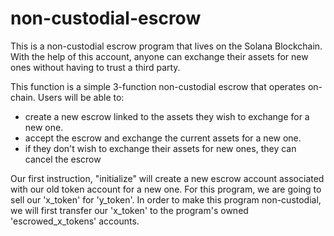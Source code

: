 # non-custodial-escrow

This is a non-custodial escrow program that lives on the Solana Blockchain. With the help of this account, anyone can exchange their assets for new ones without having to trust a third party.

This function is a simple 3-function non-custodial escrow that operates on-chain. Users will be able to:
- create a new escrow linked to the assets they wish to exchange for a new one.
- accept the escrow and exchange the current assets for a new one.
- if they don't wish to exchange their assets for new ones, they can cancel the escrow

Our first instruction, "initialize" will create a new escrow account associated with our old token account for a new one. For this program, we are going to sell our 'x_token' for 'y_token'. In order to make this program non-custodial, we will first transfer our 'x_token' to the program's owned 'escrowed_x_tokens' accounts.
